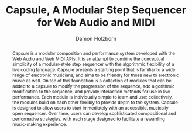 --- 
  title: "Capsule, A Modular Step Sequencer for Web Audio and MIDI" 
  abstract: "Capsule is a modular composition and performance system developed with the Web Audio and Web MIDI APIs. It is an attempt to combine the conceptual simplicity of a modular-style step sequencer with the algorithmic flexibility of a live coding language. Capsule presents a starting point that is familiar to a wide range of electronic musicians, and aims to be friendly for those new to electronic music as well. On top of this foundation is a collection of modules that can be added to a capsule to modify the progression of the sequence, add algorithmic modification to the sequence, and provide interaction methods for use in live performance. Each module is individually simple to learn and use; collectively, the modules build on each other flexibly to provide depth to the system. Capsule is designed to allow users to start immediately with an accessible, musically open sequencer. Over time, users can develop sophisticated compositional and performative strategies, with each stage designed to facilitate a rewarding music-making experience." 
  address: "Atlanta, Georgia" 
  author: "Damon Holzborn" 
  booktitle: "Proceedings of the International Web Audio Conference" 
  editor: "Jason Freeman, Alexander Lerch, Matthew Paradis" 
  month: "Proceedings of the International Web Audio Conference"
  pages: "2016" 
  publisher: "Georgia Tech" 
  series: "WAC '16"
  type: "Talk"  
  year: "2016" 
  id: "2016_EA_58" 
  tags: year2016 
  pdflink: /_data/papers/pdf/2016/2016_58.pdf
  ISSN: 2663-5844
---
